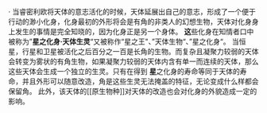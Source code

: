 ·      当睿密利欧将天体的意志活化的时候，天体延展出自己的意志，形成了一个便于行动的渺小化身，化身最初的外形将会是有角的非类人的幻想生物，天体对化身身上发生的事情是完全知晓的，因为化身正是另一个身体。
     **这**些化身在知情者口中被称为”**星之化身·天体生灵**“又被称作“星之王"、”天体生物“、”星之化身“。
    当恒星，行星和卫星被活化之后百分之一百是长角的生物。而复杂且凝聚力较弱的天体会转变为雾状的有角生物，如果凝聚力较弱的天体内含有单一而连续的天体，那么这些天体会生成一个独立的生灵。只有在得到
     **星**之化身的寿命等同于天体的寿命，并且外形可以随意改造，角是这些生灵无法掩盖的特征，无论变成什么样都会保留角。
    此外，该天体的[[原生物种]]对天体的改造也会对化身的外貌造成一定的影响。